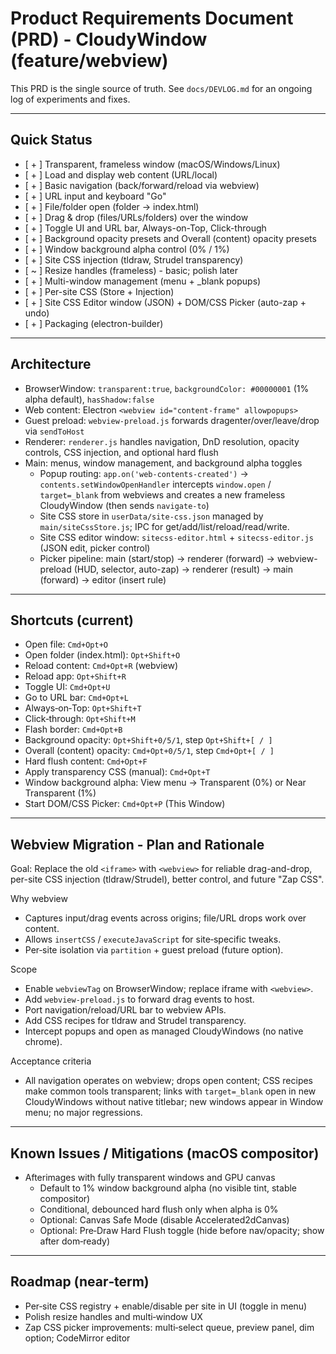 # Product Requirements Document (PRD) - CloudyWindow (feature/webview)

This PRD is the single source of truth. See `docs/DEVLOG.md` for an ongoing log of experiments and fixes.

---

## Quick Status

- [ + ] Transparent, frameless window (macOS/Windows/Linux)
- [ + ] Load and display web content (URL/local)
- [ + ] Basic navigation (back/forward/reload via webview)
- [ + ] URL input and keyboard "Go"
- [ + ] File/folder open (folder → index.html)
- [ + ] Drag & drop (files/URLs/folders) over the window
- [ + ] Toggle UI and URL bar, Always-on-Top, Click-through
- [ + ] Background opacity presets and Overall (content) opacity presets
- [ + ] Window background alpha control (0% / 1%)
- [ + ] Site CSS injection (tldraw, Strudel transparency)
- [ ~ ] Resize handles (frameless) - basic; polish later
- [ + ] Multi-window management (menu + _blank popups)
- [ + ] Per-site CSS (Store + Injection)
- [ + ] Site CSS Editor window (JSON) + DOM/CSS Picker (auto-zap + undo)
- [ + ] Packaging (electron-builder)

---

## Architecture

- BrowserWindow: `transparent:true`, `backgroundColor: #00000001` (1% alpha default), `hasShadow:false`
- Web content: Electron `<webview id="content-frame" allowpopups>`
- Guest preload: `webview-preload.js` forwards dragenter/over/leave/drop via `sendToHost`
- Renderer: `renderer.js` handles navigation, DnD resolution, opacity controls, CSS injection, and optional hard flush
- Main: menus, window management, and background alpha toggles
  - Popup routing: `app.on('web-contents-created')` -> `contents.setWindowOpenHandler` intercepts `window.open` / `target=_blank` from webviews and creates a new frameless CloudyWindow (then sends `navigate-to`)
  - Site CSS store in `userData/site-css.json` managed by `main/siteCssStore.js`; IPC for get/add/list/reload/read/write.
  - Site CSS editor window: `sitecss-editor.html` + `sitecss-editor.js` (JSON edit, picker control)
  - Picker pipeline: main (start/stop) -> renderer (forward) -> webview-preload (HUD, selector, auto-zap) -> renderer (result) -> main (forward) -> editor (insert rule)

---

## Shortcuts (current)

- Open file: `Cmd+Opt+O`
- Open folder (index.html): `Opt+Shift+O`
- Reload content: `Cmd+Opt+R` (webview)
- Reload app: `Opt+Shift+R`
- Toggle UI: `Cmd+Opt+U`
- Go to URL bar: `Cmd+Opt+L`
- Always‑on‑Top: `Opt+Shift+T`
- Click‑through: `Opt+Shift+M`
- Flash border: `Cmd+Opt+B`
- Background opacity: `Opt+Shift+0/5/1`, step `Opt+Shift+[ / ]`
- Overall (content) opacity: `Cmd+Opt+0/5/1`, step `Cmd+Opt+[ / ]`
- Hard flush content: `Cmd+Opt+F`
- Apply transparency CSS (manual): `Cmd+Opt+T`
- Window background alpha: View menu -> Transparent (0%) or Near Transparent (1%)
- Start DOM/CSS Picker: `Cmd+Opt+P` (This Window)

---

## Webview Migration - Plan and Rationale

Goal: Replace the old `<iframe>` with `<webview>` for reliable drag-and-drop, per-site CSS injection (tldraw/Strudel), better control, and future "Zap CSS".

Why webview
- Captures input/drag events across origins; file/URL drops work over content.
- Allows `insertCSS` / `executeJavaScript` for site‑specific tweaks.
- Per‑site isolation via `partition` + guest preload (future option).

Scope
- Enable `webviewTag` on BrowserWindow; replace iframe with `<webview>`.
- Add `webview-preload.js` to forward drag events to host.
- Port navigation/reload/URL bar to webview APIs.
- Add CSS recipes for tldraw and Strudel transparency.
- Intercept popups and open as managed CloudyWindows (no native chrome).

Acceptance criteria
- All navigation operates on webview; drops open content; CSS recipes make common tools transparent; links with `target=_blank` open in new CloudyWindows without native titlebar; new windows appear in Window menu; no major regressions.

---

## Known Issues / Mitigations (macOS compositor)

- Afterimages with fully transparent windows and GPU canvas
  - Default to 1% window background alpha (no visible tint, stable compositor)
  - Conditional, debounced hard flush only when alpha is 0%
  - Optional: Canvas Safe Mode (disable Accelerated2dCanvas)
  - Optional: Pre‑Draw Hard Flush toggle (hide before nav/opacity; show after dom‑ready)

---

## Roadmap (near‑term)

- Per‑site CSS registry + enable/disable per site in UI (toggle in menu)
- Polish resize handles and multi‑window UX
- Zap CSS picker improvements: multi‑select queue, preview panel, dim option; CodeMirror editor
